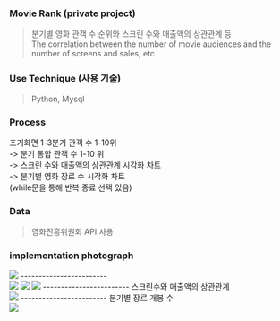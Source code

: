 ### Movie Rank (private project)
> 분기별 영화 관객 수 순위와 스크린 수와 매출액의 상관관계 등 <br>
> The correlation between the number of movie audiences and the number of screens and sales, etc

### Use Technique (사용 기술)
> Python, Mysql

### Process
초기화면 1-3분기 관객 수 1-10위 <br>
-> 분기 통합 관객 수 1-10 위 <br>
-> 스크린 수와 매출액의 상관관계 시각화 차트 <br>
-> 분기별 영화 장르 수 시각화 차트 <br>
(while문을 통해 반복 종료 선택 있음)

### Data 
> 영화진흥위원회 API 사용

### implementation photograph
<img src = "https://user-images.githubusercontent.com/76616541/182022357-0f882c01-1796-42be-a923-fc54defa5a3d.png">
------------------------ <br>
<img src = "https://user-images.githubusercontent.com/76616541/182022419-292d9a26-a8b6-401b-8b04-8c30dfedde2a.png">
<img src = "https://user-images.githubusercontent.com/76616541/182022434-f77f72ff-2000-4355-98a6-a368f9db6662.png">
<img src = "https://user-images.githubusercontent.com/76616541/182022445-fb4e72a9-8887-4dfd-8fd7-a218d0ee0b68.png">
------------------------ 스크린수와 매출액의 상관관계 <br>
<img src = "https://user-images.githubusercontent.com/76616541/182022457-ef25f5cb-5faa-45e6-a830-c503f024d478.png">
------------------------ 분기별 장르 개봉 수 <br>
<img src = "https://user-images.githubusercontent.com/76616541/182022472-46e8a865-437f-414d-a473-55a9cff781d9.png">





